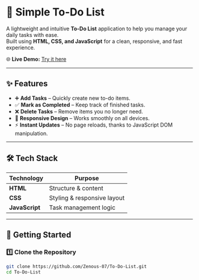 # 📝 Simple To-Do List

A lightweight and intuitive **To-Do List** application to help you manage your daily tasks with ease.  
Built using **HTML, CSS, and JavaScript** for a clean, responsive, and fast experience.

🌐 **Live Demo:** [Try it here](https://zenous07.github.io/To-Do-List/)

---

## ✨ Features
- ➕ **Add Tasks** – Quickly create new to-do items.
- ✅ **Mark as Completed** – Keep track of finished tasks.
- ❌ **Delete Tasks** – Remove items you no longer need.
- 📱 **Responsive Design** – Works smoothly on all devices.
- ⚡ **Instant Updates** – No page reloads, thanks to JavaScript DOM manipulation.

---

## 🛠️ Tech Stack
| Technology  | Purpose |
|-------------|---------|
| **HTML**    | Structure & content |
| **CSS**     | Styling & responsive layout |
| **JavaScript** | Task management logic |

---

## 🚀 Getting Started

### 1️⃣ Clone the Repository
```bash
git clone https://github.com/Zenous-07/To-Do-List.git
cd To-Do-List
